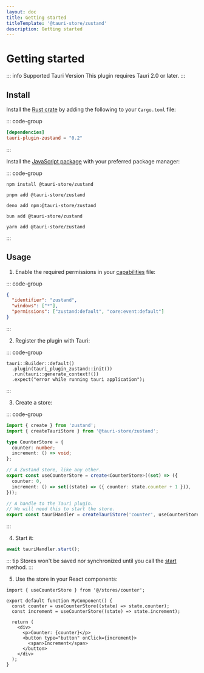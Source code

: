```yaml
---
layout: doc
title: Getting started
titleTemplate: '@tauri-store/zustand'
description: Getting started
---
```


# Getting started

::: info Supported Tauri Version
This plugin requires Tauri 2.0 or later.
:::

## Install

Install the [Rust crate](https://crates.io/crates/tauri-plugin-zustand) by adding the following to your `Cargo.toml` file:

::: code-group

```toml [src-tauri/Cargo.toml]
[dependencies]
tauri-plugin-zustand = "0.2"
```

:::

Install the [JavaScript package](https://www.npmjs.com/package/@tauri-store/zustand) with your preferred package manager:

::: code-group

```shell [npm]
npm install @tauri-store/zustand
```

```shell [pnpm]
pnpm add @tauri-store/zustand
```

```shell [deno]
deno add npm:@tauri-store/zustand
```

```shell [bun]
bun add @tauri-store/zustand
```

```shell [yarn]
yarn add @tauri-store/zustand
```

:::

## Usage

1. Enable the required permissions in your [capabilities](https://tauri.app/security/capabilities/) file:

::: code-group

```json [src-tauri/capabilities/zustand.json]
{
  "identifier": "zustand",
  "windows": ["*"],
  "permissions": ["zustand:default", "core:event:default"]
}
```

:::

2. Register the plugin with Tauri:

::: code-group

```rust{2} [src-tauri/src/lib.rs]
tauri::Builder::default()
  .plugin(tauri_plugin_zustand::init())
  .run(tauri::generate_context!())
  .expect("error while running tauri application");
```

:::

3. Create a store:

::: code-group

```typescript [src/stores/counter.ts]
import { create } from 'zustand';
import { createTauriStore } from '@tauri-store/zustand';

type CounterStore = {
  counter: number;
  increment: () => void;
};

// A Zustand store, like any other.
export const useCounterStore = create<CounterStore>((set) => ({
  counter: 0,
  increment: () => set((state) => ({ counter: state.counter + 1 })),
}));

// A handle to the Tauri plugin.
// We will need this to start the store.
export const tauriHandler = createTauriStore('counter', useCounterStore);
```

:::

4. Start it:

```typescript
await tauriHandler.start();
```

::: tip
Stores won't be saved nor synchronized until you call the [start](https://tb.dev.br/tauri-store/js-docs/plugin-zustand/classes/TauriStore.html#start) method.
:::

5. Use the store in your React components:

```tsx
import { useCounterStore } from '@/stores/counter';

export default function MyComponent() {
  const counter = useCounterStore((state) => state.counter);
  const increment = useCounterStore((state) => state.increment);

  return (
    <div>
      <p>Counter: {counter}</p>
      <button type="button" onClick={increment}>
        <span>Increment</span>
      </button>
    </div>
  );
}
```
